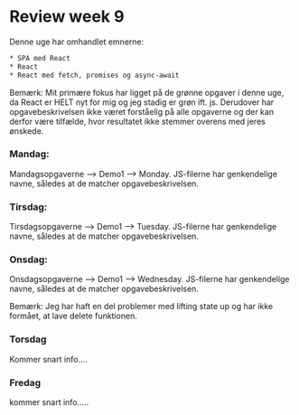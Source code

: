 # Review week 9

Denne uge har omhandlet emnerne: 
```bash
* SPA med React
* React
* React med fetch, promises og async-await
```

Bemærk: Mit primære fokus har ligget på de grønne opgaver i denne uge, da React er HELT nyt for mig og jeg stadig er grøn ift. js. Derudover har opgavebeskrivelsen ikke været forståelig på alle opgaverne og der kan derfor være tilfælde, hvor resultatet ikke stemmer overens med jeres ønskede.

### Mandag:

Mandagsopgaverne --> Demo1 --> Monday. 
JS-filerne har genkendelige navne, således at de matcher opgavebeskrivelsen.

### Tirsdag:
Tirsdagsopgaverne --> Demo1 --> Tuesday. 
JS-filerne har genkendelige navne, således at de matcher opgavebeskrivelsen.

### Onsdag:
Onsdagsopgaverne --> Demo1 --> Wednesday. 
JS-filerne har genkendelige navne, således at de matcher opgavebeskrivelsen.

Bemærk: Jeg har haft en del problemer med lifting state up og har ikke formået, at lave delete funktionen. 

### Torsdag 

Kommer snart info....

### Fredag
kommer snart info.....
